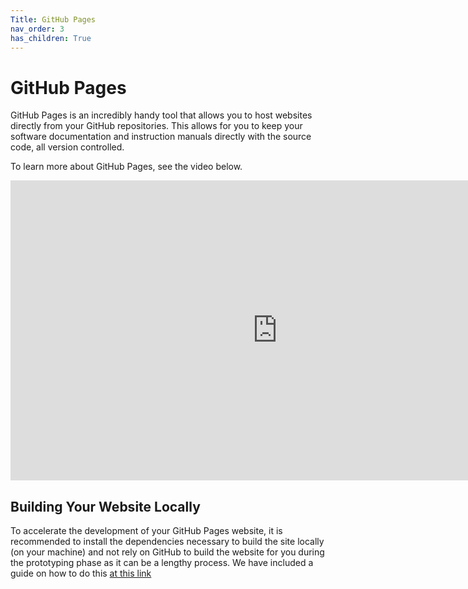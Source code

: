 ```yaml
---
Title: GitHub Pages
nav_order: 3
has_children: True
---
```


# GitHub Pages

GitHub Pages is an incredibly handy tool that allows you to host websites directly from your GitHub repositories. This allows for you to keep your software documentation and instruction manuals directly with the source code, all version controlled.

To learn more about GitHub Pages, see the video below.

<!-- This is just copy/pasted from youtube using the "copy embed code" option when right-clicking a video -->
<iframe width="854" height="480" src="https://www.youtube.com/embed/2MsN8gpT6jY" frameborder="0" allow="accelerometer; autoplay; encrypted-media; gyroscope; picture-in-picture" allowfullscreen></iframe>

## Building Your Website Locally

To accelerate the development of your GitHub Pages website, it is recommended to install the dependencies necessary to build the site locally (on your machine) and not rely on GitHub to build the website for you during the prototyping phase as it can be a lengthy process. We have included a guide on how to do this [at this link](building_locally/building_locally.md)